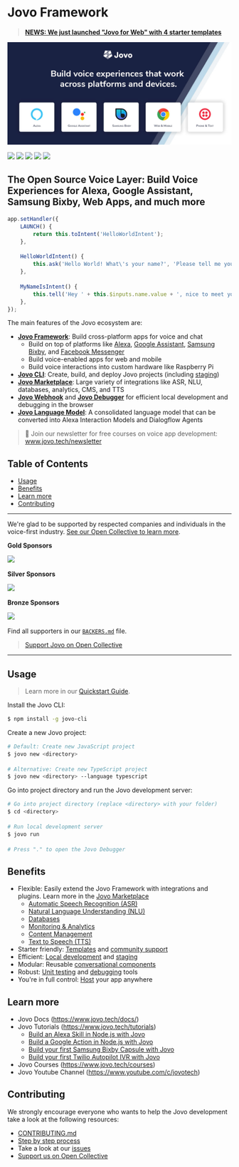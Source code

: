 # Jovo Framework

> [**NEWS: We just launched "Jovo for Web" with 4 starter templates**](https://www.jovo.tech/news/2020-10-29-jovo-for-web-v3-2/)

[![Jovo Framework](./docs/img/jovo-header.jpg)](https://www.jovo.tech)

<p>
<a href="https://travis-ci.org/jovotech/jovo-framework" target="_blank"><img src="https://travis-ci.org/jovotech/jovo-framework.svg?branch=master"></a>
<a href="https://www.npmjs.com/package/jovo-framework" target="_blank"><img src="https://badge.fury.io/js/jovo-framework.svg"></a>      
<a href="./.github/CONTRIBUTING.md"><img src="https://img.shields.io/badge/PRs-welcome-brightgreen.svg"></a>
<a href="https://opencollective.com/jovo-framework" target="_blank"><img src="https://opencollective.com/jovo-framework/tiers/badge.svg"></a>
<a href="https://twitter.com/intent/tweet?text=🔈 The Voice Layer. Build cross-platform voice apps for Alexa, Google Assistant, and more with @jovotech https://github.com/jovotech/jovo-framework/" target="_blank"><img src="https://img.shields.io/twitter/url/http/shields.io.svg?style=social"></a>
</p>

## The Open Source Voice Layer: Build Voice Experiences for Alexa, Google Assistant, Samsung Bixby, Web Apps, and much more


```javascript
app.setHandler({
    LAUNCH() {
        return this.toIntent('HelloWorldIntent');
    },

    HelloWorldIntent() {
        this.ask('Hello World! What\'s your name?', 'Please tell me your name.');
    },

    MyNameIsIntent() {
        this.tell('Hey ' + this.$inputs.name.value + ', nice to meet you!');
    },
});
```

The main features of the Jovo ecosystem are:
* [**Jovo Framework**](https://www.jovo.tech): Build cross-platform apps for voice and chat
   * Build on top of platforms like [Alexa](https://www.jovo.tech/marketplace/jovo-platform-alexa), [Google Assistant](https://www.jovo.tech/marketplace/jovo-platform-googleassistant), [Samsung Bixby](https://www.jovo.tech/marketplace/jovo-platform-bixby), and [Facebook Messenger](https://www.jovo.tech/marketplace/jovo-platform-facebookmessenger)
   * Build voice-enabled apps for web and mobile
   * Build voice interactions into custom hardware like Raspberry Pi
* [**Jovo CLI**](https://www.jovo.tech/marketplace/jovo-cli): Create, build, and deploy Jovo projects (including [staging](https://www.jovo.tech/docs/staging))
* [**Jovo Marketplace**](https://www.jovo.tech/marketplace): Large variety of integrations like ASR, NLU, databases, analytics, CMS, and TTS
* [**Jovo Webhook**](https://www.jovo.tech/docs/webhook) and [**Jovo Debugger**](https://www.jovo.tech/marketplace/jovo-plugin-debugger) for efficient local development and debugging in the browser
* [**Jovo Language Model**](https://www.jovo.tech/docs/model): A consolidated language model that can be converted into Alexa Interaction Models and Dialogflow Agents

> 🚀 Join our newsletter for free courses on voice app development: www.jovo.tech/newsletter

## Table of Contents

* [Usage](#usage)
* [Benefits](#benefits)
* [Learn more](#learn-more)
* [Contributing](#contributing)

---
We're glad to be supported by respected companies and individuals in the voice-first industry. [See our Open Collective to learn more](https://opencollective.com/jovo-framework).

**Gold Sponsors**

<a href="https://opencollective.com/jovo-framework#section-contributors"><img src="https://opencollective.com/jovo-framework/tiers/gold-sponsors.svg?avatarHeight=50&width=600" /></a>


**Silver Sponsors**

<a href="https://opencollective.com/jovo-framework#section-contributors"><img src="https://opencollective.com/jovo-framework/tiers/silver-sponsors.svg?avatarHeight=50&width=600" /></a>


**Bronze Sponsors**

<a href="https://opencollective.com/jovo-framework#section-contributors"><img src="https://opencollective.com/jovo-framework/tiers/bronze-sponsors.svg?avatarHeight=35&width=600" /></a>


Find all supporters in our [`BACKERS.md`](./BACKERS.md) file.

> [Support Jovo on Open Collective](https://opencollective.com/jovo-framework)

---



## Usage

> Learn more in our [Quickstart Guide](https://www.jovo.tech/docs/quickstart).

Install the Jovo CLI:

```sh
$ npm install -g jovo-cli
```

Create a new Jovo project:

```sh
# Default: Create new JavaScript project
$ jovo new <directory>

# Alternative: Create new TypeScript project
$ jovo new <directory> --language typescript
```

Go into project directory and run the Jovo development server:

```sh
# Go into project directory (replace <directory> with your folder)
$ cd <directory>

# Run local development server
$ jovo run

# Press "." to open the Jovo Debugger
```


## Benefits

* Flexible: Easily extend the Jovo Framework with integrations and plugins. Learn more in the [Jovo Marketplace](https://www.jovo.tech/marketplace)
   * [Automatic Speech Recognition (ASR)](https://www.jovo.tech/marketplace/tag/asr)
   * [Natural Language Understanding (NLU)](https://www.jovo.tech/marketplace/tag/nlu)
   * [Databases](https://www.jovo.tech/marketplace/tag/databases)
   * [Monitoring & Analytics](https://www.jovo.tech/marketplace/tag/monitoring)
   * [Content Management](https://www.jovo.tech/marketplace/tag/cms)
   * [Text to Speech (TTS)](https://www.jovo.tech/marketplace/tag/tts)
* Starter friendly: [Templates](https://github.com/jovotech/jovo-templates) and [community support](https://community.jovo.tech/)
* Efficient: [Local development](https://www.jovo.tech/docs/local-development) and [staging](https://www.jovo.tech/docs/staging)
* Modular: Reusable [conversational components](https://www.jovo.tech/docs/components)
* Robust: [Unit testing](jovo.tech/docs/unit-testing) and [debugging](https://www.jovo.tech/docs/debugging) tools
* You're in full control: [Host](https://www.jovo.tech/docs/hosting) your app anywhere


## Learn more

* Jovo Docs (https://www.jovo.tech/docs/)
* Jovo Tutorials (https://www.jovo.tech/tutorials)
   * [Build an Alexa Skill in Node.js with Jovo](https://www.jovo.tech/tutorials/alexa-skill-tutorial-nodejs)
   * [Build a Google Action in Node.js with Jovo](https://www.jovo.tech/tutorials/google-action-tutorial-nodejs)
   * [Build your first Samsung Bixby Capsule with Jovo](https://www.jovo.tech/tutorials/samsung-bixby-hello-world)
   * [Build your first Twilio Autopilot IVR with Jovo](https://www.jovo.tech/tutorials/twilio-autopilot-hello-world)
* Jovo Courses (https://www.jovo.tech/courses)
* Jovo Youtube Channel (https://www.youtube.com/c/jovotech)


## Contributing
   
We strongly encourage everyone who wants to help the Jovo development take a look at the following resources:
* [CONTRIBUTING.md](./.github/CONTRIBUTING.md) 
* [Step by step process](https://www.jovo.tech/docs/contributing) 
* Take a look at our [issues](https://github.com/jovotech/jovo-framework/issues)
* [Support us on Open Collective](https://opencollective.com/jovo-framework)

